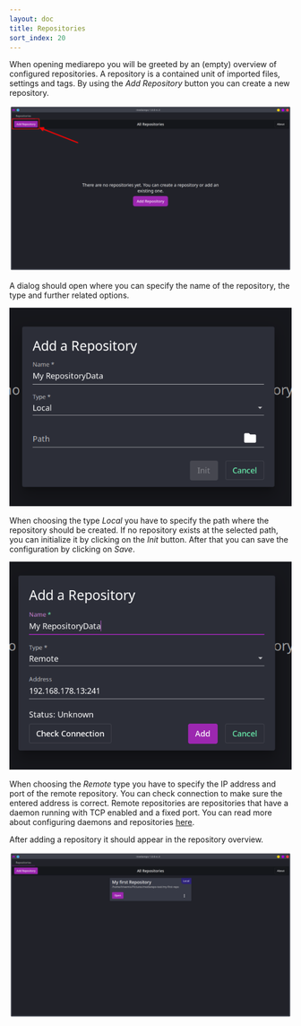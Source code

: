 ```yaml
---
layout: doc
title: Repositories
sort_index: 20
---
```


When opening mediarepo you will be greeted by an (empty) overview of configured repositories.
A repository is a contained unit of imported files, settings and tags. 
By using the *Add Repository* button you can create a new repository.

![](/assets/images/mediarepo-empty-repo-view.png)

A dialog should open where you can specify the name of the repository, the type and further related options.

![](/assets/images/add-repository-dialog.png)

When choosing the type *Local* you have to specify the path where the repository should be created. 
If no repository exists at the selected path, you can initialize it by clicking on the *Init* button.
After that you can save the configuration by clicking on *Save*.

![](/assets/images/add-remote-repository-dialog.png)

When choosing the *Remote* type you have to specify the IP address and port of the remote repository. 
You can check connection to make sure the entered address is correct.
Remote repositories are repositories that have a daemon running with TCP enabled and a fixed port.
You can read more about configuring daemons and repositories [here](50_repo_configuration).

After adding a repository it should appear in the repository overview.

![](/assets/images/mediarepo-first-repository.png)